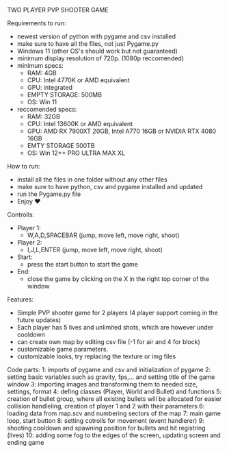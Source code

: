TWO PLAYER PVP SHOOTER GAME

Requirements to run:
  - newest version of python with pygame and csv installed
  - make sure to have all the files, not just Pygame.py
  - Windows 11 (other OS's should work but not guaranteed)
  - minimum display resolution of 720p. (1080p reccomended)
  - minimum specs:
     - RAM: 4GB
     - CPU: Intel 4770K or AMD equivalent
     - GPU: integrated
     - EMPTY STORAGE: 500MB
     - OS: Win 11
  - reccomended specs:
     - RAM: 32GB
     - CPU: Intel 13600K or AMD equivalent
     - GPU: AMD RX 7900XT 20GB, Intel A770 16GB or NVIDIA RTX 4080 16GB
     - EMTY STORAGE 500TB
     - OS: Win 12++ PRO ULTRA MAX XL

How to run:
  - install all the files in one folder without any other files
  - make sure to have python, csv and pygame installed and updated
  - run the Pygame.py file
  - Enjoy ♥

Controlls:
  - Player 1:
    - W,A,D,SPACEBAR (jump, move left, move right, shoot)
  - Player 2:
    - I,J,L,ENTER (jump, move left, move right, shoot)
  - Start:
    - press the start button to start the game
  - End:
    - close the game by clicking on the X in the right top corner of the window

Features:
  - Simple PVP shooter game for 2 players (4 player support coming in the future updates)
  - Each player has 5 lives and unlimited shots, which are however under cooldown
  - can create own map by editing csv file (-1 for air and 4 for block)
  - customizable game parameters.
  - customizable looks, try replacing the texture or img files

Code parts:
  1: imports of pygame and csv and initialization of pygame 
  2: setting basic variables such as gravity, fps,... and setting title of the game window
  3: importing images and transforming them to needed size, settings, format
  4: defing classes (Player, World and Bullet) and functions
  5: creation of bullet group, where all existing bullets will be allocated for easier collision handleling, creation of player 1 and 2 with their parameters
  6: loading data from map.scv and numbering sectors of the map
  7: main game loop, start button
  8: setting cotrolls for movement (event handlerer)
  9: shooting cooldown and spawning position for bullets and hit registring (lives)
  10: adding some fog to the edges of the screen, updating screen and ending game
